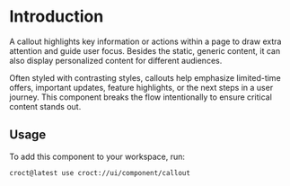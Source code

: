 # Introduction

A callout highlights key information or actions within a page to draw extra attention and guide user focus. Besides
the static, generic content, it can also display personalized content for different audiences.

Often styled with contrasting styles, callouts help emphasize limited-time offers, important updates,
feature highlights, or the next steps in a user journey. This component breaks the flow intentionally to ensure
critical content stands out.

## Usage

To add this component to your workspace, run:

```croct-cmd
croct@latest use croct://ui/component/callout
```
